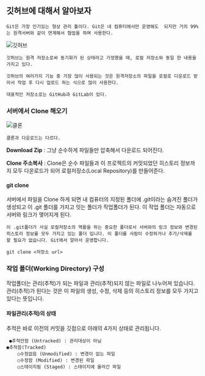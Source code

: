 
## 깃허브에 대해서 알아보자
    Git은 가장 인기있는 형상 관리 툴이다. Git은 내 컴퓨터에서만 운영해도  되지만 거의 99%는 원격서버와 같이 연계해서 협업을 하며 사용한다.   

![깃허브](https://t1.daumcdn.net/cfile/tistory/993CCF4B5F17C75211)
   
    깃허브는 원격 저장소로써 동기화가 된 상태라고 가정했을 때, 로컬 저장소와 동일 한 내용을 가지고 있다.

    깃허브의 여러가지 기능 중 가장 많이 사용되는 것은 원격저장소의 파일을 로컬로 다운로드 받아서 작업 후 다시 업로드 하는 식으로 많이 사용한다.
    
    대표적인 저장소로는 GitHub과 GitLab이 있다.

### 서버에서 Clone 해오기

![클론](https://t1.daumcdn.net/cfile/tistory/9913EE3C5F17C75214)

    클론과 다운로드는 다르다. 
    
**Download Zip** : 그냥 순수하게 파일들만 압축해서 다운로드 되어진다.

**Clone 주소복사** : Clone은 순수 파일들과 이 프로젝트의 커밋되었던 히스토리 정보까지 모두 다온로드가 되어 로컬저장소(Local Repository)를 만들어준다.

#### git clone 
서버에서 파일을 Clone 하게 되면 내 컴퓨터의 지정된 폴더에 .git이라는 숨겨진 폴더가 생성되고 이 .git 폴더를 가지고 잇는 폴더가 작업폴더가 된다. 이 작업 폴더는 자동으로 서버와 링크가 맺어지게 된다.

    이 .git폴더가 사실 로컬저장소의 역활을 하는 중요한 폴더로서 서버와의 링크 정보와 변경된 히스토리 정보를 모두 가지고 있는 폴더 입니다. 이 폴더를 사람이 수정하거나 추가/삭제를 할 필요가 없습니다. Git에서 알아서 운영합니다.

    git clone <저장소 url> 

### 작업 폴더(Working Directory) 구성
작업폴더는 관리(추척)가 되는 파일과 관리(추적)되지 않는 파일로 나누어져 있습니다. 관리(추적)가 된다는 것은 이 파일의 생성, 수정, 삭제 등의 히스토리 정보를 모두 가지고 있다는 뜻입니다.

#### 파일관리(추적)의 상태
추적은 바로 이전의 커밋을 깃점으로 아래의 4가지 상태로 관리됩니다.

     ●추적안함 (Untracked) : 관리대상이 아님
    ●추적함(Tracked)
        ○수정없음 (Unmodified) : 변경이 없는 파일
        ○수정함 (Modified) : 변경된 파일
        ○스테이지됨 (Staged) : 스태이지에 올라간 파일
